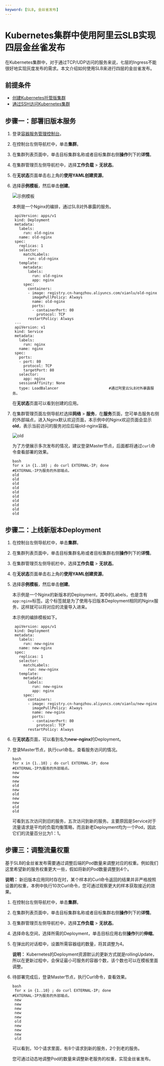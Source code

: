 ```yaml
---
keyword: [SLB, 金丝雀发布]
---
```


# Kubernetes集群中使用阿里云SLB实现四层金丝雀发布

在Kubernetes集群中，对于通过TCP/UDP访问的服务来说，七层的Ingress不能很好地实现灰度发布的需求。本文介绍如何使用SLB来进行四层的金丝雀发布。

## 前提条件

-   [创建Kubernetes托管版集群](/intl.zh-CN/Kubernetes集群用户指南/集群/创建集群/创建Kubernetes托管版集群.md)
-   [通过SSH访问Kubernetes集群](/intl.zh-CN/Kubernetes集群用户指南/集群/连接集群/通过SSH访问Kubernetes集群.md)

## 步骤一：部署旧版本服务

1.  登录[容器服务管理控制台](https://cs.console.aliyun.com)。

2.  在控制台左侧导航栏中，单击**集群**。

3.  在集群列表页面中，单击目标集群名称或者目标集群右侧**操作**列下的**详情**。

4.  在集群管理页左侧导航栏中，选择**工作负载** \> **无状态**。

5.  在**无状态**页面单击右上角的**使用YAML创建资源**。

6.  选择**示例模板**，然后单击**创建**。

    ![示例模板](https://static-aliyun-doc.oss-accelerate.aliyuncs.com/assets/img/zh-CN/1395659951/p148094.png)

    本例是一个Nginx的编排，通过SLB对外暴露的服务。

    ```
     apiVersion: apps/v1
     kind: Deployment
     metadata:
       labels:
         run: old-nginx
       name: old-nginx
     spec:
       replicas: 1
       selector:
         matchLabels:
           run: old-nginx
       template:
         metadata:
           labels:
             run: old-nginx
             app: nginx
         spec:
           containers:
           - image: registry.cn-hangzhou.aliyuncs.com/xianlu/old-nginx
             imagePullPolicy: Always
             name: old-nginx
             ports:
             - containerPort: 80
               protocol: TCP
           restartPolicy: Always
     ---
     apiVersion: v1
     kind: Service
     metadata:
       labels:
         run: nginx
       name: nginx
     spec:
       ports:
       - port: 80
         protocol: TCP
         targetPort: 80
       selector:
         app: nginx
       sessionAffinity: None
       type: LoadBalancer                       #通过阿里云SLB对外暴露服务。
    ```

    在**无状态**页面可以看到创建的应用。

7.  在集群管理页面左侧导航栏选择**网络** \> **服务**，在**服务**页面，您可单击服务右侧的外部端点，进入Nginx默认欢迎页面，本示例中的Nginx欢迎页面会显示**old**，表示当前访问的服务对应后端old-nginx容器。

    ![old](https://static-aliyun-doc.oss-accelerate.aliyuncs.com/assets/img/zh-CN/2395659951/p9939.png)

    为了方便展示多次发布的情况，建议登录Master节点，后面都将通过`curl`命令查看部署的效果。

    ```
    bash  
    for x in {1..10} ; do curl EXTERNAL-IP; done                    #EXTERNAL-IP为服务的外部端点。
    old
    old
    old
    old
    old
    old
    old
    old
    old
    old
    ```


## 步骤二：上线新版本Deployment

1.  在控制台左侧导航栏中，单击**集群**。

2.  在集群列表页面中，单击目标集群名称或者目标集群右侧**操作**列下的**详情**。

3.  在集群管理页左侧导航栏中，选择**工作负载** \> **无状态**。

4.  在**无状态**页面单击右上角的**使用YAML创建资源**。

5.  选择**示例模板**，然后单击**创建**。

    本示例是一个Nginx的新版本的Deployment，其中的Labels，也是含有`app:nginx`标签。这个标签就是为了使用与旧版本Deployment相同的Nginx服务，这样就可以将对应的流量导入进来。

    本示例的编排模板如下。

    ```
     apiVersion: apps/v1
     kind: Deployment
     metadata:
       labels:
         run: new-nginx
       name: new-nginx
     spec:
       replicas: 1
       selector:
         matchLabels:
           run: new-nginx
       template:
         metadata:
           labels:
             run: new-nginx
             app: nginx
         spec:
           containers:
           - image: registry.cn-hangzhou.aliyuncs.com/xianlu/new-nginx
             imagePullPolicy: Always
             name: new-nginx
             ports:
             - containerPort: 80
               protocol: TCP
           restartPolicy: Always
    ```

6.  在**无状态**页面，可以看到名为**new-nginx**的Deployment。

7.  登录Master节点，执行curl命名，查看服务访问的情况。

    ```
    bash  
    for x in {1..10} ; do curl EXTERNAL-IP; done                    #EXTERNAL-IP为服务的外部端点。
    new
    new
    new
    old
    new
    old
    new
    new
    old
    old
    ```

    可看到五次访问到旧的服务，五次访问到新的服务。主要原因是Service对于流量请求是平均的负载均衡策略，而且新老Deployment均为一个Pod，因此它们的流量百分比为1：1。


## 步骤三：调整流量权重

基于SLB的金丝雀发布需要通过调整后端的Pod数量来调整对应的权重。例如我们这里希望新的服务权重更大一些，假如将新的Pod数量调整到4个。

**说明：** 新旧版本应用同时存在时，某个样本的Curl命令返回的结果并非严格按照设置的权重，本例中执行10次Curl命令，您可通过观察更大的样本获取接近的效果。

1.  在控制台左侧导航栏中，单击**集群**。

2.  在集群列表页面中，单击目标集群名称或者目标集群右侧**操作**列下的**详情**。

3.  在集群管理页左侧导航栏中，选择**工作负载** \> **无状态**。

4.  选择命名空间，选择所需的Deployment，单击目标应用右侧**操作**列的**伸缩**。

5.  在弹出的对话框中，设置所需容器组的数量，将其调整为4。

    **说明：** Kubernetes的Deployment资源默认的更新方式就是rollingUpdate，所以在更新过程中，会保证最小可服务的容器个数，该个数也可以在模板里面调整。

6.  待部署完成后，登录Master节点，执行Curl命令，查看效果。

    ```
    bash  
     for x in {1..10} ; do curl EXTERNAL-IP; done                    #EXTERNAL-IP为服务的外部端点。
     new
     new
     new
     new
     new
     old
     new
     new
     new
     old
    ```

    可以看到，10个请求里面，有8个请求到新的服务，2个到老的服务。

    您可通过动态地调整Pod的数量来调整新老服务的权重，实现金丝雀发布。


